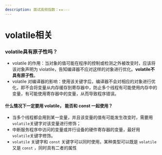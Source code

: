 ```yaml
---
description: 面试高频指数：★★☆☆☆
---
```


# volatile相关

### volatile具有原子性吗？

* volatile 的作用：当对象的值可能在程序的控制或检测之外被改变时，应该将该对象声明为 violatile，告知编译器不应对这样的对象进行优化。**volatile不具有原子性**。
* volatile 对编译器的影响：使用该关键字后，编译器不会对相应的对象进行优化，即不会将变量从内存缓存到寄存器中，防止多个线程有可能使用内存中的变量，有可能使用寄存器中的变量，从而导致程序错误。

#### 什么情况下一定要用 volatile， 能否和 const 一起使用？

* 当多个线程都会用到某一变量，并且该变量的值有可能发生改变时，需要用 `volatile`关键字对该变量进行修饰； 
* 中断服务程序中访问的变量或并行设备的硬件寄存器的变量，最好用 `volatile`关键字修饰。
*  `volatile` 关键字和 `const` 关键字可以同时使用，某种类型可以既是 `volatile` 又是 `const` ，同时具有二者的属性



